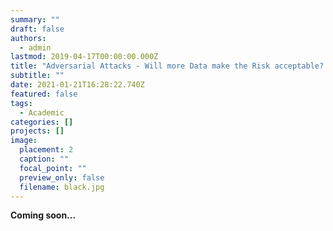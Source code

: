 ```yaml
---
summary: ""
draft: false
authors:
  - admin
lastmod: 2019-04-17T00:00:00.000Z
title: "Adversarial Attacks - Will more Data make the Risk acceptable? "
subtitle: ""
date: 2021-01-21T16:28:22.740Z
featured: false
tags:
  - Academic
categories: []
projects: []
image:
  placement: 2
  caption: ""
  focal_point: ""
  preview_only: false
  filename: black.jpg
---
```

**Coming soon...**